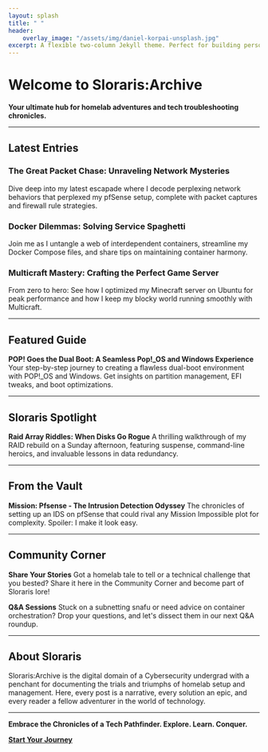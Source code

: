 ```yaml
---
layout: splash
title: " "
header:
    overlay_image: "/assets/img/daniel-korpai-unsplash.jpg"
excerpt: A flexible two-column Jekyll theme. Perfect for building personal sites, blogs, and portfolios.
---
```



# Welcome to Sloraris:Archive

**Your ultimate hub for homelab adventures and tech troubleshooting chronicles.**

---

## Latest Entries

### **The Great Packet Chase: Unraveling Network Mysteries**
Dive deep into my latest escapade where I decode perplexing network behaviors that perplexed my pfSense setup, complete with packet captures and firewall rule strategies.

### **Docker Dilemmas: Solving Service Spaghetti**
Join me as I untangle a web of interdependent containers, streamline my Docker Compose files, and share tips on maintaining container harmony.

### **Multicraft Mastery: Crafting the Perfect Game Server**
From zero to hero: See how I optimized my Minecraft server on Ubuntu for peak performance and how I keep my blocky world running smoothly with Multicraft.

---

## Featured Guide

**POP! Goes the Dual Boot: A Seamless Pop!_OS and Windows Experience**
Your step-by-step journey to creating a flawless dual-boot environment with POP!_OS and Windows. Get insights on partition management, EFI tweaks, and boot optimizations.

---

## Sloraris Spotlight

**Raid Array Riddles: When Disks Go Rogue**
A thrilling walkthrough of my RAID rebuild on a Sunday afternoon, featuring suspense, command-line heroics, and invaluable lessons in data redundancy.

---

## From the Vault

**Mission: Pfsense - The Intrusion Detection Odyssey**
The chronicles of setting up an IDS on pfSense that could rival any Mission Impossible plot for complexity. Spoiler: I make it look easy.

---

## Community Corner

**Share Your Stories**
Got a homelab tale to tell or a technical challenge that you bested? Share it here in the Community Corner and become part of Sloraris lore!

**Q&A Sessions**
Stuck on a subnetting snafu or need advice on container orchestration? Drop your questions, and let's dissect them in our next Q&A roundup.

---

## About Sloraris

Sloraris:Archive is the digital domain of a Cybersecurity undergrad with a penchant for documenting the trials and triumphs of homelab setup and management. Here, every post is a narrative, every solution an epic, and every reader a fellow adventurer in the world of technology.

---

**Embrace the Chronicles of a Tech Pathfinder. Explore. Learn. Conquer.**

[**Start Your Journey**](#)
